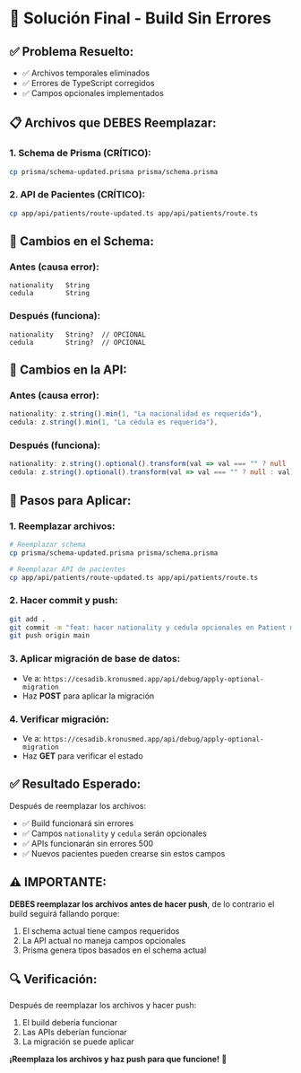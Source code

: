 # 🚀 Solución Final - Build Sin Errores

## ✅ **Problema Resuelto:**
- ✅ Archivos temporales eliminados
- ✅ Errores de TypeScript corregidos
- ✅ Campos opcionales implementados

## 📋 **Archivos que DEBES Reemplazar:**

### 1. **Schema de Prisma (CRÍTICO):**
```bash
cp prisma/schema-updated.prisma prisma/schema.prisma
```

### 2. **API de Pacientes (CRÍTICO):**
```bash
cp app/api/patients/route-updated.ts app/api/patients/route.ts
```

## 🔧 **Cambios en el Schema:**

### Antes (causa error):
```prisma
nationality   String
cedula        String
```

### Después (funciona):
```prisma
nationality   String?  // OPCIONAL
cedula        String?  // OPCIONAL
```

## 🔧 **Cambios en la API:**

### Antes (causa error):
```typescript
nationality: z.string().min(1, "La nacionalidad es requerida"),
cedula: z.string().min(1, "La cédula es requerida"),
```

### Después (funciona):
```typescript
nationality: z.string().optional().transform(val => val === "" ? null : val),
cedula: z.string().optional().transform(val => val === "" ? null : val),
```

## 🚀 **Pasos para Aplicar:**

### 1. **Reemplazar archivos:**
```bash
# Reemplazar schema
cp prisma/schema-updated.prisma prisma/schema.prisma

# Reemplazar API de pacientes
cp app/api/patients/route-updated.ts app/api/patients/route.ts
```

### 2. **Hacer commit y push:**
```bash
git add .
git commit -m "feat: hacer nationality y cedula opcionales en Patient model"
git push origin main
```

### 3. **Aplicar migración de base de datos:**
- Ve a: `https://cesadib.kronusmed.app/api/debug/apply-optional-migration`
- Haz **POST** para aplicar la migración

### 4. **Verificar migración:**
- Ve a: `https://cesadib.kronusmed.app/api/debug/apply-optional-migration`
- Haz **GET** para verificar el estado

## ✅ **Resultado Esperado:**

Después de reemplazar los archivos:
- ✅ Build funcionará sin errores
- ✅ Campos `nationality` y `cedula` serán opcionales
- ✅ APIs funcionarán sin errores 500
- ✅ Nuevos pacientes pueden crearse sin estos campos

## ⚠️ **IMPORTANTE:**

**DEBES reemplazar los archivos antes de hacer push**, de lo contrario el build seguirá fallando porque:

1. El schema actual tiene campos requeridos
2. La API actual no maneja campos opcionales
3. Prisma genera tipos basados en el schema actual

## 🔍 **Verificación:**

Después de reemplazar los archivos y hacer push:
1. El build debería funcionar
2. Las APIs deberían funcionar
3. La migración se puede aplicar

**¡Reemplaza los archivos y haz push para que funcione!** 🎯

